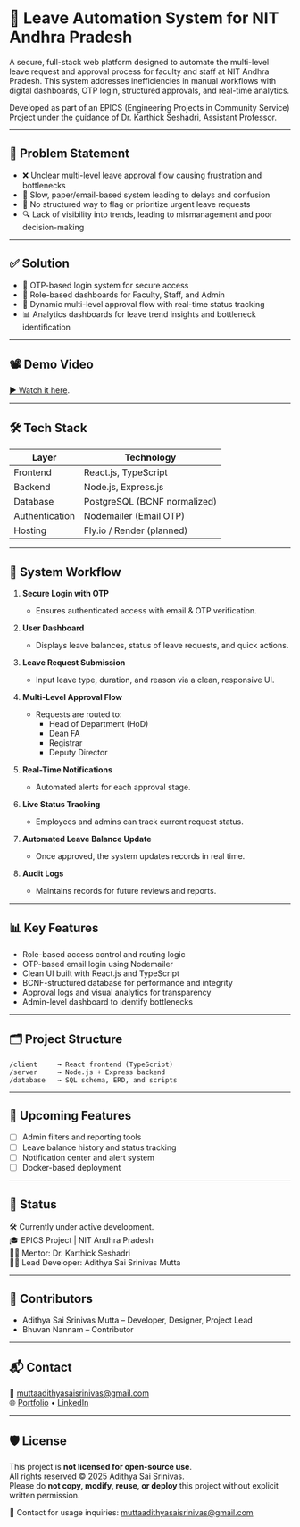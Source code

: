 
# 📝 Leave Automation System for NIT Andhra Pradesh

A secure, full-stack web platform designed to automate the multi-level leave request and approval process for faculty and staff at NIT Andhra Pradesh. This system addresses inefficiencies in manual workflows with digital dashboards, OTP login, structured approvals, and real-time analytics.

Developed as part of an EPICS (Engineering Projects in Community Service) Project under the guidance of Dr. Karthick Seshadri, Assistant Professor.

---

## 🚩 Problem Statement

- ❌ Unclear multi-level leave approval flow causing frustration and bottlenecks
- 🐌 Slow, paper/email-based system leading to delays and confusion
- 🚫 No structured way to flag or prioritize urgent leave requests
- 🔍 Lack of visibility into trends, leading to mismanagement and poor decision-making

---

## ✅ Solution

- 🔐 OTP-based login system for secure access
- 🧾 Role-based dashboards for Faculty, Staff, and Admin
- 🔄 Dynamic multi-level approval flow with real-time status tracking
- 📊 Analytics dashboards for leave trend insights and bottleneck identification

---

## 📽 Demo Video

[▶️ Watch it here](https://drive.google.com/file/d/1sUHPMH0MV2m1tcdLsuXZVRn2tWskp_k1/view?usp=sharing).

---

## 🛠 Tech Stack

| Layer         | Technology                    |
|---------------|-------------------------------|
| Frontend      | React.js, TypeScript          |
| Backend       | Node.js, Express.js           |
| Database      | PostgreSQL (BCNF normalized)  |
| Authentication| Nodemailer (Email OTP)        |
| Hosting       | Fly.io / Render (planned)              |

---

## 🔁 System Workflow

1. **Secure Login with OTP**  
   - Ensures authenticated access with email & OTP verification.

2. **User Dashboard**  
   - Displays leave balances, status of leave requests, and quick actions.

3. **Leave Request Submission**  
   - Input leave type, duration, and reason via a clean, responsive UI.

4. **Multi-Level Approval Flow**  
   - Requests are routed to:
     - Head of Department (HoD)
     - Dean FA
     - Registrar
     - Deputy Director

5. **Real-Time Notifications**  
   - Automated alerts for each approval stage.

6. **Live Status Tracking**  
   - Employees and admins can track current request status.

7. **Automated Leave Balance Update**  
   - Once approved, the system updates records in real time.

8. **Audit Logs**  
   - Maintains records for future reviews and reports.

---

## 📊 Key Features

- Role-based access control and routing logic
- OTP-based email login using Nodemailer
- Clean UI built with React.js and TypeScript
- BCNF-structured database for performance and integrity
- Approval logs and visual analytics for transparency
- Admin-level dashboard to identify bottlenecks

---

## 🗂 Project Structure

```
/client     → React frontend (TypeScript)
/server     → Node.js + Express backend
/database   → SQL schema, ERD, and scripts
```

---

## 🧪 Upcoming Features

- [ ] Admin filters and reporting tools
- [ ] Leave balance history and status tracking
- [ ] Notification center and alert system
- [ ] Docker-based deployment

---

## 📌 Status

🛠 Currently under active development.  
🎓 EPICS Project | NIT Andhra Pradesh  
👨‍🏫 Mentor: Dr. Karthick Seshadri  
👨‍💻 Lead Developer: Adithya Sai Srinivas Mutta

---

## 🤝 Contributors

- Adithya Sai Srinivas Mutta – Developer, Designer, Project Lead  
- Bhuvan Nannam – Contributor

---

## 📬 Contact

📧 muttaadithyasaisrinivas@gmail.com  
🌐 [Portfolio](https://adithya369.onrender.com) • [LinkedIn](https://linkedin.com/in/adithyasaisrinivas)

---

## 🛡 License

This project is **not licensed for open-source use**.  
All rights reserved © 2025 Adithya Sai Srinivas.  
Please do **not copy, modify, reuse, or deploy** this project without explicit written permission.

📧 Contact for usage inquiries: muttaadithyasaisrinivas@gmail.com
